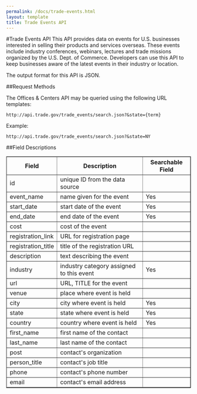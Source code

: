 ```yaml
---
permalink: /docs/trade-events.html
layout: template
title: Trade Events API
---
```


#Trade Events API
This API provides data on events for U.S. businesses interested in selling their products and services overseas.  These events include industry conferences, webinars, lectures and trade missions organized by the U.S. Dept. of Commerce. Developers can use this API to keep businesses aware of the latest events in their industry or location.

The output format for this API is JSON.

##Request Methods

The Offices & Centers API may be queried using the following URL templates:

    http://api.trade.gov/trade_events/search.json?&state={term}

Example:

    http://api.trade.gov/trade_events/search.json?&state=NY
    
##Field Descriptions
<table border="1">
<tr>
<th>Field</th>
<th>Description</th>
<th>Searchable Field</th>
</tr>

<tr>
<td>id</td>
<td>unique ID from the data source</td>
<td></td>
</tr>

<tr>
<td>event_name</td>
<td>name given for the event</td>
<td>Yes</td>
</tr>

<tr>
<td>start_date</td>
<td>start date of the event</td>
<td>Yes</td>
</tr>

<tr>
<td>end_date</td>
<td>end date of the event</td>
<td>Yes</td>
</tr>

<tr>
<td>cost</td>
<td>cost of the event</td>
<td></td>
</tr>

<tr>
<td>registration_link</td>
<td>URL for registration page</td>
<td></td>
</tr>

<tr>
<td>registration_title</td>
<td>title of the registration URL</td>
<td></td>
</tr>

<tr>
<td>description</td>
<td>text describing the event</td>
<td></td>
</tr>

<tr>
<td>industry</td>
<td>industry category assigned to this event</td>
<td>Yes</td>
</tr>

<tr>
<td>url</td>
<td>URL, TITLE for the event</td>
<td></td>
</tr>

<tr>
<td>venue</td>
<td>place where event is held</td>
<td></td>
</tr>

<tr>
<td>city</td>
<td>city where event is held</td>
<td>Yes</td>
</tr>

<tr>
<td>state</td>
<td>state where event is held</td>
<td>Yes</td>
</tr>

<tr>
<td>country</td>
<td>country where event is held</td>
<td>Yes</td>
</tr>

<tr>
<td>first_name</td>
<td>first name of the contact</td>
<td></td>
</tr>

<tr>
<td>last_name</td>
<td>last name of the contact</td>
<td></td>
</tr>

<tr>
<td>post</td>
<td>contact's organization</td>
<td></td>
</tr>

<tr>
<td>person_title</td>
<td>contact's job title</td>
<td></td>
</tr>

<tr>
<td>phone</td>
<td>contact's phone number</td>
<td></td>
</tr>

<tr>
<td>email</td>
<td>contact's email address</td>
<td></td>
</tr>

</table>
